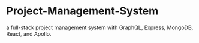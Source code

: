 # Project-Management-System
a full-stack project management system with GraphQL, Express, MongoDB, React, and Apollo.
